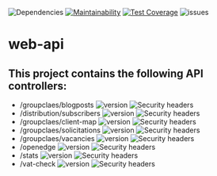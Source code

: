 ![Dependencies](https://img.shields.io/librariesio/github/groupclaes/web-api) [![Maintainability](https://api.codeclimate.com/v1/badges/3273aad1648b7915dc87/maintainability)](https://codeclimate.com/github/groupclaes/web-api/maintainability) [![Test Coverage](https://api.codeclimate.com/v1/badges/3273aad1648b7915dc87/test_coverage)](https://codeclimate.com/github/groupclaes/web-api/test_coverage) ![issues](https://img.shields.io/github/issues-raw/groupclaes/web-api) 

# web-api

## This project contains the following API controllers:
- /groupclaes/blogposts  ![version](https://img.shields.io/badge/version-1.0.2-success) ![Security headers](https://img.shields.io/security-headers?url=https%3A%2F%2Fapi.groupclaes.be%2Fv1%2Fgroupclaes%2blogposts)
- /distribution/subscribers  ![version](https://img.shields.io/badge/version-1.0.0-success) ![Security headers](https://img.shields.io/security-headers?url=https%3A%2F%2Fapi.groupclaes.be%2Fv1%2Fdistribution%2Fsubscribers)
- /groupclaes/client-map  ![version](https://img.shields.io/badge/version-1.0.0-success) ![Security headers](https://img.shields.io/security-headers?url=https%3A%2F%2Fapi.groupclaes.be%2Fv1%2Fgroupclaes%2Fclient-map)
- /groupclaes/solicitations  ![version](https://img.shields.io/badge/version-1.0.0-success) ![Security headers](https://img.shields.io/security-headers?url=https%3A%2F%2Fapi.groupclaes.be%2Fv1%2Fgroupclaes%2Fsolicitations)
- /groupclaes/vacancies  ![version](https://img.shields.io/badge/version-1.0.0-success) ![Security headers](https://img.shields.io/security-headers?url=https%3A%2F%2Fapi.groupclaes.be%2Fv1%2Fgroupclaes%2Fvacancies)
- /openedge  ![version](https://img.shields.io/badge/version-1.0.0-success) ![Security headers](https://img.shields.io/security-headers?url=https%3A%2F%2Fapi.groupclaes.be%2Fv1%2Fopenedge)
- /stats  ![version](https://img.shields.io/badge/version-1.0.0-success) ![Security headers](https://img.shields.io/security-headers?url=https%3A%2F%2Fapi.groupclaes.be%2Fv1%2Fstats)
- /vat-check  ![version](https://img.shields.io/badge/version-1.0.0-success) ![Security headers](https://img.shields.io/security-headers?url=https%3A%2F%2Fapi.groupclaes.be%2Fv1%2Fvat-check)
